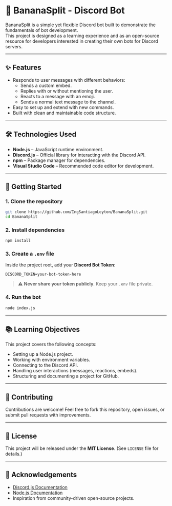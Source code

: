 # 🍌 BananaSplit - Discord Bot

BananaSplit is a simple yet flexible Discord bot built to demonstrate the fundamentals of bot development.  
This project is designed as a learning experience and as an open-source resource for developers interested in creating their own bots for Discord servers.

---

## ✨ Features
- Responds to user messages with different behaviors:
  - Sends a custom embed.
  - Replies with or without mentioning the user.
  - Reacts to a message with an emoji.
  - Sends a normal text message to the channel.
- Easy to set up and extend with new commands.
- Built with clean and maintainable code structure.

---

## 🛠️ Technologies Used
- **Node.js** – JavaScript runtime environment.
- **Discord.js** – Official library for interacting with the Discord API.
- **npm** – Package manager for dependencies.
- **Visual Studio Code** – Recommended code editor for development.

---

## 🚀 Getting Started

### 1. Clone the repository
```bash
git clone https://github.com/IngSantiagoLeyton/BananaSplit.git
cd BananaSplit
````

### 2. Install dependencies

```bash
npm install
```

### 3. Create a `.env` file

Inside the project root, add your **Discord Bot Token**:

```env
DISCORD_TOKEN=your-bot-token-here
```

> ⚠️ **Never share your token publicly**. Keep your `.env` file private.

### 4. Run the bot

```bash
node index.js
```

---

## 📚 Learning Objectives

This project covers the following concepts:

* Setting up a Node.js project.
* Working with environment variables.
* Connecting to the Discord API.
* Handling user interactions (messages, reactions, embeds).
* Structuring and documenting a project for GitHub.

---

## 🤝 Contributing

Contributions are welcome!
Feel free to fork this repository, open issues, or submit pull requests with improvements.

---

## 📄 License

This project will be released under the **MIT License**.
(See `LICENSE` file for details.)

---

## 🙌 Acknowledgements

* [Discord.js Documentation](https://discord.js.org/)
* [Node.js Documentation](https://nodejs.org/)
* Inspiration from community-driven open-source projects.
